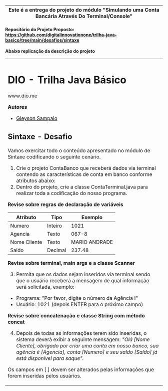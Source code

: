 
 
 **Este é a entrega do projeto do módulo "Simulando uma Conta Bancária Através Do Terminal/Console"**  | 
 --- |

 #### Repositório do Projeto Proposto: <https://github.com/digitalinnovationone/trilha-java-basico/tree/main/desafios/sintaxe>

**Abaixo replicação da descrição do projeto**
<table>
  <tr><td>
<h1> DIO - Trilha Java Básico</h1>
www.dio.me

**Autores**
* [Gleyson Sampaio](https://github.com/glysns)

## Sintaxe - Desafio
Vamos exercitar todo o conteúdo apresentado no módulo de Sintaxe codificando o seguinte cenário.

1. Crie o projeto ContaBanco que receberá dados via terminal contendo as características de conta em banco conforme atributos abaixo:
2. Dentro do projeto, crie a classe ContaTerminal.java para realizar toda a codificação do nosso programa.


**Revise sobre regras de declaração de variáveis**

Atributo    | Tipo      | Exemplo
------------|-----------|--------
Numero	    |Inteiro    |1021
Agencia     |Texto      |067-8
Nome Cliente|Texto	    |MARIO ANDRADE
Saldo       |Decimal    |237.48

**Revise sobre terminal, main args e a classe Scanner**

3. Permita que os dados sejam inseridos via terminal sendo que o usuário receberá a mensagem de qual informação será solicitada, exemplo:
* Programa: "Por favor, digite o número da Agência !"
* Usuário: 1021 (depois ENTER para o próximo campo)

**Revise sobre concatenação e classe String com método concat**

4. Depois de todas as informações terem sido inseridas, o sistema deverá exibir a seguinte mensagem:
*"Olá [Nome Cliente], obrigado por criar uma conta em nosso banco, sua agência é [Agencia], conta [Numero] e seu saldo [Saldo] já está disponível para saque".*

Os campos em [ ] devem ser alterados pelas informações que forem inseridas pelos usuários.
</td></tr>
</table>
